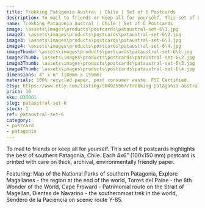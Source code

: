 ```yaml
---
title: Trekking Patagonia Austral | Chile | Set of 6 Postcards
description: To mail to friends or keep all for yourself. This set of 6 postcards highlights the best of southern Patagonia, Chile. Each 4x6" postcard is printed with care on thick, archival, environmentally friendly paper.
name: Trekking Patagonia Austral | Chile | Set of 6 Postcards
image: \assets\images\products\postcards\pataustral-set-6\1.jpg
image2: \assets\images\products\postcards\pataustral-set-6\2.jpg
image3: \assets\images\products\postcards\pataustral-set-6\3.jpg
image4: \assets\images\products\postcards\pataustral-set-6\4.jpg
imageThumb: \assets\images\products\postcards\pataustral-set-6\1.jpg
image2Thumb: \assets\images\products\postcards\pataustral-set-6\2.jpg
image3Thumb: \assets\images\products\postcards\pataustral-set-6\3.jpg
image4Thumb: \assets\images\products\postcards\pataustral-set-6\4.jpg
dimensions: 4" x 6" (100mm x 150mm)
materials: 100% recycled paper, post consumer waste. FSC Certified.
etsy: https://www.etsy.com/listing/904925567/trekking-patagonia-austral-chile-set-of
price: 10
sku: 030001
slug: pataustral-set-6
stock: 1
ref: pataustral-set-6
category:
- postcard
- patagonia
---
```

To mail to friends or keep all for yourself. This set of 6 postcards highlights the best of southern Patagonia, Chile. Each 4x6” (100x150 mm) postcard is printed with care on thick, archival, environmentally friendly paper.

Featuring: Map of the National Parks of southern Patagonia, Explore Magallanes - the region at the end of the world, Torres del Paine - the 8th Wonder of the World, Cape Froward - Patrimonial route on the Strait of Magellan, Dientes de Navarino - the southernmost trek in the world, Sendero de la Paciencia on scenic route Y-85.
